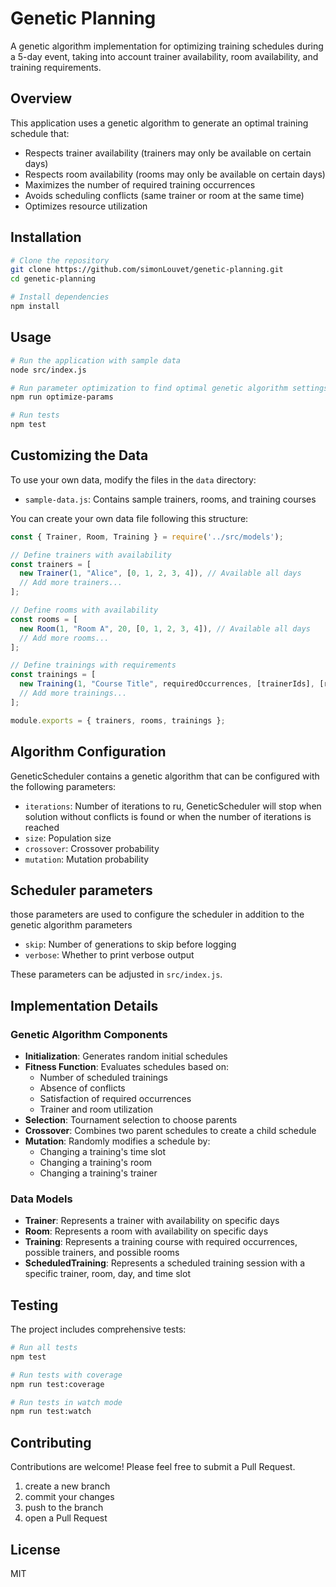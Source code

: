 # Genetic Planning

A genetic algorithm implementation for optimizing training schedules during a 5-day event, taking into account trainer availability, room availability, and training requirements.

## Overview

This application uses a genetic algorithm to generate an optimal training schedule that:

- Respects trainer availability (trainers may only be available on certain days)
- Respects room availability (rooms may only be available on certain days)
- Maximizes the number of required training occurrences
- Avoids scheduling conflicts (same trainer or room at the same time)
- Optimizes resource utilization

## Installation

```bash
# Clone the repository
git clone https://github.com/simonLouvet/genetic-planning.git
cd genetic-planning

# Install dependencies
npm install
```

## Usage

```bash
# Run the application with sample data
node src/index.js

# Run parameter optimization to find optimal genetic algorithm settings
npm run optimize-params

# Run tests
npm test
```

## Customizing the Data

To use your own data, modify the files in the `data` directory:

- `sample-data.js`: Contains sample trainers, rooms, and training courses

You can create your own data file following this structure:

```javascript
const { Trainer, Room, Training } = require('../src/models');

// Define trainers with availability
const trainers = [
  new Trainer(1, "Alice", [0, 1, 2, 3, 4]), // Available all days
  // Add more trainers...
];

// Define rooms with availability
const rooms = [
  new Room(1, "Room A", 20, [0, 1, 2, 3, 4]), // Available all days
  // Add more rooms...
];

// Define trainings with requirements
const trainings = [
  new Training(1, "Course Title", requiredOccurrences, [trainerIds], [roomIds], duration),
  // Add more trainings...
];

module.exports = { trainers, rooms, trainings };
```

## Algorithm Configuration

GeneticScheduler contains a genetic algorithm that can be configured with the following parameters:

- `iterations`: Number of iterations to ru, GeneticScheduler will stop when solution without conflicts is found or when the number of iterations is reached
- `size`: Population size
- `crossover`: Crossover probability
- `mutation`: Mutation probability

## Scheduler parameters

those parameters are used to configure the scheduler in addition to the genetic algorithm parameters

- `skip`: Number of generations to skip before logging
- `verbose`: Whether to print verbose output

These parameters can be adjusted in `src/index.js`.

## Implementation Details

### Genetic Algorithm Components

- **Initialization**: Generates random initial schedules
- **Fitness Function**: Evaluates schedules based on:
  - Number of scheduled trainings
  - Absence of conflicts
  - Satisfaction of required occurrences
  - Trainer and room utilization
- **Selection**: Tournament selection to choose parents
- **Crossover**: Combines two parent schedules to create a child schedule
- **Mutation**: Randomly modifies a schedule by:
  - Changing a training's time slot
  - Changing a training's room
  - Changing a training's trainer

### Data Models

- **Trainer**: Represents a trainer with availability on specific days
- **Room**: Represents a room with availability on specific days
- **Training**: Represents a training course with required occurrences, possible trainers, and possible rooms
- **ScheduledTraining**: Represents a scheduled training session with a specific trainer, room, day, and time slot

## Testing

The project includes comprehensive tests:

```bash
# Run all tests
npm test

# Run tests with coverage
npm run test:coverage

# Run tests in watch mode
npm run test:watch
```

## Contributing

Contributions are welcome! Please feel free to submit a Pull Request.

1. create a new branch
2. commit your changes
3. push to the branch
4. open a Pull Request

## License

MIT